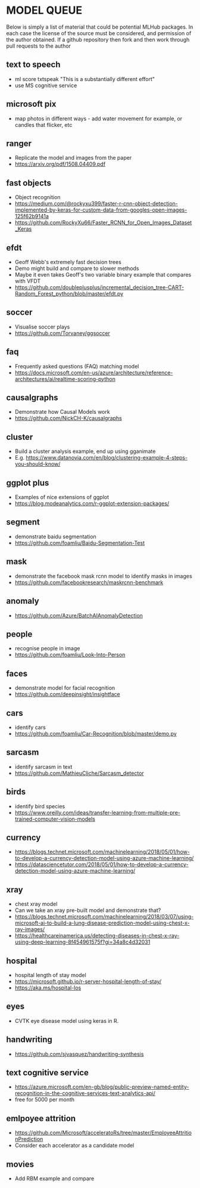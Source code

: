 # MODEL QUEUE

Below is simply a list of material that could be potential MLHub
packages. In each case the license of the source must be considered,
and permission of the author obtained. If a github repository then
fork and then work through pull requests to the author

## text to speech
* ml score txtspeak "This is a substantially different effort"
* use MS cognitive service

## microsoft pix
* map photos in different ways - add water movement for example, or
  candles that flicker, etc

## ranger
* Replicate the model and images from the paper
* https://arxiv.org/pdf/1508.04409.pdf

## fast objects
* Object recognition
* https://medium.com/@rockyxu399/faster-r-cnn-object-detection-implemented-by-keras-for-custom-data-from-googles-open-images-125f62b9141a
* https://github.com/RockyXu66/Faster_RCNN_for_Open_Images_Dataset_Keras

## efdt
* Geoff Webb's extremely fast decision trees
* Demo might build and compare to slower methods
* Maybe it even takes Geoff's two variable binary example that
  compares with VFDT
* https://github.com/doubleplusplus/incremental_decision_tree-CART-Random_Forest_python/blob/master/efdt.py

## soccer
* Visualise soccer plays
* https://github.com/Torvaney/ggsoccer

## faq
* Frequently asked questions (FAQ) matching model
* https://docs.microsoft.com/en-us/azure/architecture/reference-architectures/ai/realtime-scoring-python

## causalgraphs
* Demonstrate how Causal Models work
* https://github.com/NickCH-K/causalgraphs

## cluster
* Build a cluster analysis example, end up using gganimate
* E.g. https://www.datanovia.com/en/blog/clustering-example-4-steps-you-should-know/

## ggplot plus
* Examples of nice extensions of ggplot
* https://blog.modeanalytics.com/r-ggplot-extension-packages/

## segment
* demonstrate baidu segmentation
* https://github.com/foamliu/Baidu-Segmentation-Test

## mask
* demonstrate the facebook mask rcnn model to identify masks in images
* https://github.com/facebookresearch/maskrcnn-benchmark

## anomaly
* https://github.com/Azure/BatchAIAnomalyDetection

## people
* recognise people in image
* https://github.com/foamliu/Look-Into-Person

## faces
* demonstrate model for facial recognition
* https://github.com/deepinsight/insightface

## cars
* identify cars
* https://github.com/foamliu/Car-Recognition/blob/master/demo.py

## sarcasm
* identify sarcasm in text
* https://github.com/MathieuCliche/Sarcasm_detector

## birds
* identify bird species
* https://www.oreilly.com/ideas/transfer-learning-from-multiple-pre-trained-computer-vision-models
  
## currency
* https://blogs.technet.microsoft.com/machinelearning/2018/05/01/how-to-develop-a-currency-detection-model-using-azure-machine-learning/
* https://datasciencetutor.com/2018/05/01/how-to-develop-a-currency-detection-model-using-azure-machine-learning/
  
## xray
* chest xray model
* Can we take an xray pre-built model and demonstrate that?
* https://blogs.technet.microsoft.com/machinelearning/2018/03/07/using-microsoft-ai-to-build-a-lung-disease-prediction-model-using-chest-x-ray-images/
* https://healthcareinamerica.us/detecting-diseases-in-chest-x-ray-using-deep-learning-8f454961575f?gi=34a8c4d32031

## hospital
* hospital length of stay model
* https://microsoft.github.io/r-server-hospital-length-of-stay/
* https://aka.ms/hospital-los

## eyes
* CVTK eye disease model using keras in R.

## handwriting
* https://github.com/sjvasquez/handwriting-synthesis

## text cognitive service
* https://azure.microsoft.com/en-gb/blog/public-preview-named-entity-recognition-in-the-cognitive-services-text-analytics-api/
* free for 5000 per month

## emlpoyee attrition
* https://github.com/Microsoft/acceleratoRs/tree/master/EmployeeAttritionPrediction
* Consider each accelerator as a candidate model

## movies
* Add RBM example and compare
